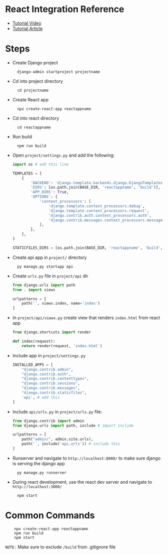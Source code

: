# React Integration Reference

* <a href="https://www.youtube.com/watch?v=F9o4GSkSo40" target="_blank">Tutorial Video</a>
* <a href="https://dev.to/nagatodev/how-to-connect-django-to-reactjs-1a71" target="_blank">Tutorial Article</a>

# Steps

* Create Django project

        django-admin startproject projectname

* Cd into project directory

        cd projectname

* Create React app

        npx create-react-app reactappname

* Cd into react directory

        cd reactappname

* Run build

        npm run build

* Open `project/settings.py` and add the following:

    ```py
    import os # add this line

    TEMPLATES = [
        {
            'BACKEND': 'django.template.backends.django.DjangoTemplates',
            'DIRS': [os.path.join(BASE_DIR, 'reactappname', 'build')], # change reactappname to name of react app
            'APP_DIRS': True,
            'OPTIONS': {
                'context_processors': [
                    'django.template.context_processors.debug',
                    'django.template.context_processors.request',
                    'django.contrib.auth.context_processors.auth',
                    'django.contrib.messages.context_processors.messages',
                ],
            },
        },
    ]

    STATICFILES_DIRS = [os.path.join(BASE_DIR, 'reactappname', 'build', 'static')] # add this line, change reactappname
    ```

* Create api app in `project/` directory

        py manage.py startapp api

* Create `urls.py` file in `project/api` dir

    ```py
    from django.urls import path
    from . import views

    urlpatterns = [
        path('', views.index, name='index')
    ]
    ```

* In `project/api/views.py` create view that renders `index.html` from react app

    ```py
    from django.shortcuts import render

    def index(request):
        return render(request, 'index.html')
    ```

* Include app in `project/settings.py`

    ```py
    INSTALLED_APPS = [
        "django.contrib.admin",
        "django.contrib.auth",
        "django.contrib.contenttypes",
        "django.contrib.sessions",
        "django.contrib.messages",
        "django.contrib.staticfiles",
        'api', # add this
    ]
    ```

* Include `api/urls.py` in `project/urls.py` file:

    ```py
    from django.contrib import admin
    from django.urls import path, include # import include

    urlpatterns = [
        path("admin/", admin.site.urls),
        path('', include('api.urls')) # include this
    ]
    ```

* Runserver and navigate to `http://localhost:8000/` to make sure django is serving the django app

        py manage.py runserver

* During react development, use the react dev server and navigate to `http://localhost:3000/`

        npm start


# Common Commands

        npx create-react-app reactappname
        npm run build
        npm start

`NOTE:` Make sure to exclude `/build` from .gitignore file



